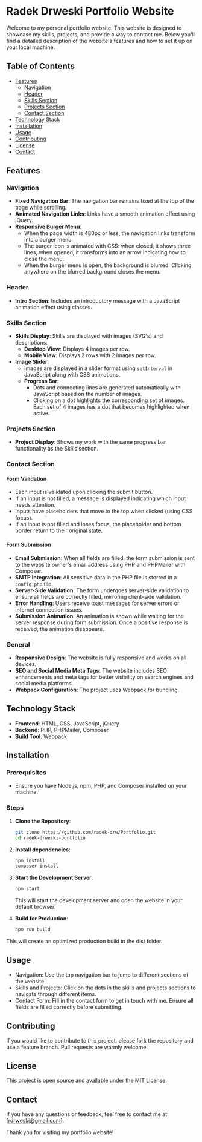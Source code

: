 # Radek Drweski Portfolio Website

Welcome to my personal portfolio website. This website is designed to showcase my skills, projects, and provide a way to contact me. Below you'll find a detailed description of the website's features and how to set it up on your local machine.

## Table of Contents

- [Features](#features)
  - [Navigation](#navigation)
  - [Header](#header)
  - [Skills Section](#skills-section)
  - [Projects Section](#projects-section)
  - [Contact Section](#contact-section)
- [Technology Stack](#technology-stack)
- [Installation](#installation)
- [Usage](#usage)
- [Contributing](#contributing)
- [License](#license)
- [Contact](#contact)

## Features

### Navigation

- **Fixed Navigation Bar**: The navigation bar remains fixed at the top of the page while scrolling.
- **Animated Navigation Links**: Links have a smooth animation effect using jQuery.
- **Responsive Burger Menu**:
  - When the page width is 480px or less, the navigation links transform into a burger menu.
  - The burger icon is animated with CSS: when closed, it shows three lines; when opened, it transforms into an arrow indicating how to close the menu.
  - When the burger menu is open, the background is blurred. Clicking anywhere on the blurred background closes the menu.

### Header

- **Intro Section**: Includes an introductory message with a JavaScript animation effect using classes.

### Skills Section

- **Skills Display**: Skills are displayed with images (SVG's) and descriptions.
  - **Desktop View**: Displays 4 images per row.
  - **Mobile View**: Displays 2 rows with 2 images per row.
- **Image Slider**:
  - Images are displayed in a slider format using `setInterval` in JavaScript along with CSS animations.
  - **Progress Bar**:
    - Dots and connecting lines are generated automatically with JavaScript based on the number of images.
    - Clicking on a dot highlights the corresponding set of images. Each set of 4 images has a dot that becomes highlighted when active.

### Projects Section

- **Project Display**: Shows my work with the same progress bar functionality as the Skills section.

### Contact Section

#### Form Validation

- Each input is validated upon clicking the submit button.
- If an input is not filled, a message is displayed indicating which input needs attention.
- Inputs have placeholders that move to the top when clicked (using CSS focus).
- If an input is not filled and loses focus, the placeholder and bottom border return to their original state.

#### Form Submission

- **Email Submission**: When all fields are filled, the form submission is sent to the website owner's email address using PHP and PHPMailer with Composer.
- **SMTP Integration**: All sensitive data in the PHP file is storred in a `config.php` file.
- **Server-Side Validation**: The form undergoes server-side validation to ensure all fields are correctly filled, mirroring client-side validation.
- **Error Handling**: Users receive toast messages for server errors or internet connection issues.
- **Submission Animation**: An animation is shown while waiting for the server response during form submission. Once a positive response is received, the animation disappears.

### General

- **Responsive Design**: The website is fully responsive and works on all devices.
- **SEO and Social Media Meta Tags**: The website includes SEO enhancements and meta tags for better visibility on search engines and social media platforms.
- **Webpack Configuration**: The project uses Webpack for bundling.

## Technology Stack

- **Frontend**: HTML, CSS, JavaScript, jQuery
- **Backend**: PHP, PHPMailer, Composer
- **Build Tool**: Webpack

## Installation

### Prerequisites

- Ensure you have Node.js, npm, PHP, and Composer installed on your machine.

### Steps

1. **Clone the Repository**:

   ```bash
   git clone https://github.com/radek-drw/Portfolio.git
   cd radek-drweski-portfolio
   ```

2. **Install dependencies**:

   ```bash
   npm install
   composer install
   ```

3. **Start the Development Server**:

   ```bash
   npm start
   ```

   This will start the development server and open the website in your default browser.

4. **Build for Production**:

   ```bash
   npm run build
   ```

This will create an optimized production build in the dist folder.

## Usage

- Navigation: Use the top navigation bar to jump to different sections of the website.
- Skills and Projects: Click on the dots in the skills and projects sections to navigate through different items.
- Contact Form: Fill in the contact form to get in touch with me. Ensure all fields are filled correctly before submitting.

## Contributing

If you would like to contribute to this project, please fork the repository and use a feature branch. Pull requests are warmly welcome.

## License

This project is open source and available under the MIT License.

## Contact

If you have any questions or feedback, feel free to contact me at [rdrweski@gmail.com].

Thank you for visiting my portfolio website!
